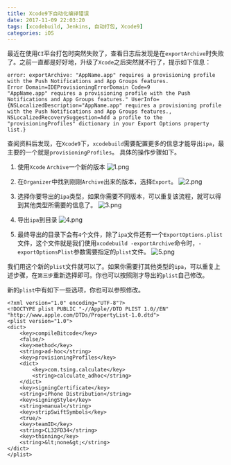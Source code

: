 ```yaml
---
title: Xcode9下自动化编译错误
date: 2017-11-09 22:03:20
tags: [xcodebuild, Jenkins, 自动打包, Xcode9]
categories: iOS
---
```


最近在使用`CI`平台打包时突然失败了，查看日志后发现是在`exportArchive`时失败了。之前一直都是好好地，升级了`Xcode`之后突然就不行了，提示如下信息：
```
error: exportArchive: "AppName.app" requires a provisioning profile with the Push Notifications and App Groups features.
Error Domain=IDEProvisioningErrorDomain Code=9
"AppName.app" requires a provisioning profile with the Push Notifications and App Groups features." UserInfo={NSLocalizedDescription="AppName.app" requires a provisioning profile with the Push Notifications and App Groups features., NSLocalizedRecoverySuggestion=Add a profile to the "provisioningProfiles" dictionary in your Export Options property list.}
```
<!--more-->
查阅资料后发现，在`Xcode9`下，`xcodebuild`需要配置更多的信息才能导出`ipa`，最主要的一个就是`provisioningProfiles`。
具体的操作步骤如下。
1. 使用`Xcode` `Archive`一个新的版本
![1.png](http://upload-images.jianshu.io/upload_images/606479-78a2269f27ebb3ee.png?imageMogr2/auto-orient/strip%7CimageView2/2/w/1240)

2. 在`Organizer`中找到刚刚`Archive`出来的版本，选择`Export`。
![2.png](http://upload-images.jianshu.io/upload_images/606479-7d463a8e3b69181a.png?imageMogr2/auto-orient/strip%7CimageView2/2/w/1240)

3. 选择你要导出的`ipa`类型，如果你需要不同版本，可以重复该流程，就可以得到其他类型所需要的信息了。
![3.png](http://upload-images.jianshu.io/upload_images/606479-ac0a0a0c788747a5.png?imageMogr2/auto-orient/strip%7CimageView2/2/w/1240)

4. 导出`ipa`到目录
![4.png](http://upload-images.jianshu.io/upload_images/606479-7c81d9a2d4c0f347.png?imageMogr2/auto-orient/strip%7CimageView2/2/w/1240)

5. 最终导出的目录下会有`4`个文件，除了`ipa`文件还有一个`ExportOptions.plist`文件，这个文件就是我们使用`xcodebuild -exportArchive`命令时，`-exportOptionsPlist`参数需要指定的`plist`文件。
![5.png](http://upload-images.jianshu.io/upload_images/606479-da5c33fac97fc3ce.png?imageMogr2/auto-orient/strip%7CimageView2/2/w/1240)

我们用这个新的`plist`文件就可以了。如果你需要打其他类型的`ipa`，可以重复上述步骤，在`第三步`重新选择即可。你也可以按照刚才导出的`plist`自己修改。

新的`plist`中有如下一些选项，你也可以参照修改。
```
<?xml version="1.0" encoding="UTF-8"?>
<!DOCTYPE plist PUBLIC "-//Apple//DTD PLIST 1.0//EN" "http://www.apple.com/DTDs/PropertyList-1.0.dtd">
<plist version="1.0">
<dict>
    <key>compileBitcode</key>
    <false/>
    <key>method</key>
    <string>ad-hoc</string>
    <key>provisioningProfiles</key>
    <dict>
        <key>com.tsing.calculate</key>
        <string>calculate_adhoc</string>
    </dict>
    <key>signingCertificate</key>
    <string>iPhone Distribution</string>
    <key>signingStyle</key>
    <string>manual</string>
    <key>stripSwiftSymbols</key>
    <true/>
    <key>teamID</key>
    <string>CL32FD34</string>
    <key>thinning</key>
    <string>&lt;none&gt;</string>
</dict>
</plist>
```
